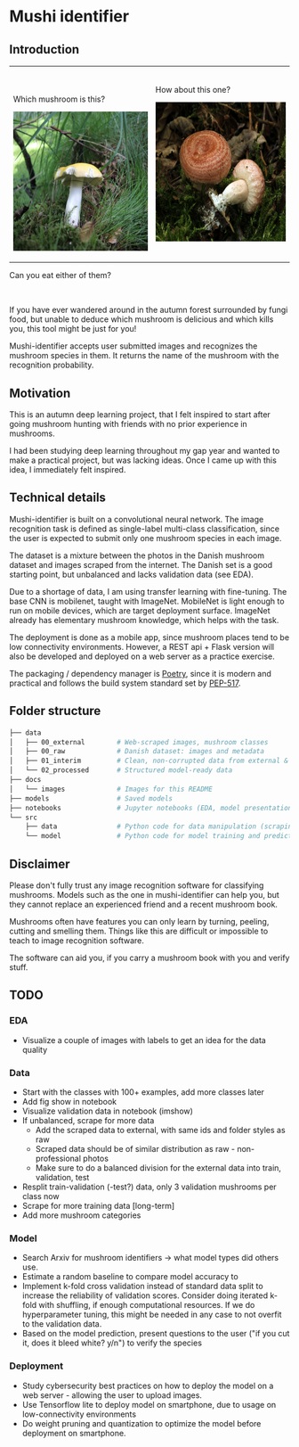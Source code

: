 # Mushi identifier

## Introduction

<table><tr>
<td> 
  <p align="center" style="padding: 10px">
    <p>Which mushroom is this?</p>
    <img alt="Forwarding" src="docs/images/example_russula_claroflava.jpg" height="250">
  </p> 
</td>
<td> 
  <p align="center">
    <p>How about this one?</p>
    <img alt="Routing" src="docs/images/example_lactarius_torminosus.jpg" height="250">
  </p> 
</td>
</tr></table>

Can you eat either of them?

<br>


If you have ever wandered around in the autumn forest surrounded by fungi food, but unable to deduce which mushroom is delicious and which kills you, this tool might be just for you!

Mushi-identifier accepts user submitted images and recognizes the mushroom species in them. It returns the name of the mushroom with the recognition probability.

## Motivation

This is an autumn deep learning project, that I felt inspired to start after going mushroom hunting with friends with no prior experience in mushrooms.

I had been studying deep learning throughout my gap year and wanted to make a practical project, but was lacking ideas. Once I came up with this idea, I immediately felt inspired.

## Technical details

Mushi-identifier is built on a convolutional neural network. The image recognition task is defined as single-label multi-class classification, since the user is expected to submit only one mushroom species in each image.

The dataset is a mixture between the photos in the Danish mushroom dataset and images scraped from the internet. The Danish set is a good starting point, but unbalanced and lacks validation data (see EDA).

Due to a shortage of data, I am using transfer learning with fine-tuning. The base CNN is mobilenet, taught with ImageNet. MobileNet is light enough to run on mobile devices, which are target deployment surface. ImageNet already has elementary mushroom knowledge, which helps with the task.

The deployment is done as a mobile app, since mushroom places tend to be low connectivity environments. However, a REST api + Flask version will also be developed and deployed on a web server as a practice exercise.

The packaging / dependency manager is [Poetry](https://python-poetry.org/), since it is modern and practical and follows the build system standard set by [PEP-517](https://www.python.org/dev/peps/pep-0517/).

## Folder structure

```bash
├── data
│   ├── 00_external        # Web-scraped images, mushroom classes
│   ├── 00_raw             # Danish dataset: images and metadata
│   ├── 01_interim         # Clean, non-corrupted data from external & raw
│   └── 02_processed       # Structured model-ready data
├── docs
│   └── images             # Images for this README
├── models                 # Saved models
├── notebooks              # Jupyter notebooks (EDA, model presentation)
└── src
    ├── data               # Python code for data manipulation (scraping, cleaning, loading)
    └── model              # Python code for model training and predictions
```

## Disclaimer

Please don't fully trust any image recognition software for classifying mushrooms. Models such as the one in mushi-identifier can help you, but they cannot replace an experienced friend and a recent mushroom book.

Mushrooms often have features you can only learn by turning, peeling, cutting and smelling them. Things like this are difficult or impossible to teach to image recognition software.

The software can aid you, if you carry a mushroom book with you and verify stuff.

## TODO

### EDA

* Visualize a couple of images with labels to get an idea for the data quality

### Data

* Start with the classes with 100+ examples, add more classes later
* Add fig show in notebook
* Visualize validation data in notebook (imshow)
* If unbalanced, scrape for more data
  * Add the scraped data to external, with same ids and folder styles as raw
  * Scraped data should be of similar distribution as raw - non-professional photos
  * Make sure to do a balanced division for the external data into train, validation, test 
* Resplit train-validation (-test?) data, only 3 validation mushrooms per class now
* Scrape for more training data [long-term]
* Add more mushroom categories

### Model

* Search Arxiv for mushroom identifiers -> what model types did others use.
* Estimate a random baseline to compare model accuracy to
* Implement k-fold cross validation instead of standard data split to increase the reliability of validation scores.
  Consider doing iterated k-fold with shuffling, if enough computational resources. If we do hyperparameter tuning, this might be needed in any case to not overfit to the validation data.
* Based on the model prediction, present questions to the user ("if you cut it, does it bleed white? y/n") to verify the species

### Deployment

* Study cybersecurity best practices on how to deploy the model on a web server - allowing the user to upload images.
* Use Tensorflow lite to deploy model on smartphone, due to usage on low-connectivity environments
* Do weight pruning and quantization to optimize the model before deployment on smartphone.
